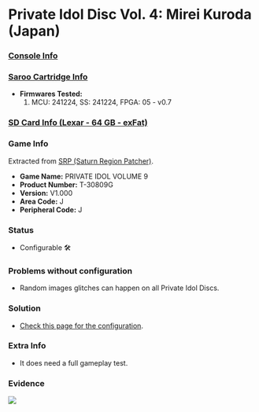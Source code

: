 # Private Idol Disc Vol. 4: Mirei Kuroda (Japan)

### [Console Info](../../../../../Info/Consoles/VA13/README.md)

### [Saroo Cartridge Info](../../../../../Info/Cartridges/GuangzhouSanStarOnlineShop/1.6/README.md)

- <b>Firmwares Tested:</b>
  1. MCU: 241224, SS: 241224, FPGA: 05 - v0.7

### [SD Card Info (Lexar - 64 GB - exFat)](../../../../../Info/SdCards/Lexar/64GB/exfat/README.md)

### Game Info

Extracted from [SRP (Saturn Region Patcher)](https://segaxtreme.net/resources/saturn-region-patcher.81/download).

- <b>Game Name:</b> PRIVATE IDOL VOLUME 9
- <b>Product Number:</b> T-30809G
- <b>Version:</b> V1.000
- <b>Area Code:</b> J
- <b>Peripheral Code:</b> J

### Status

- Configurable :hammer_and_wrench:

### Problems without configuration

- Random images glitches can happen on all Private Idol Discs.

### Solution

- [Check this page for the configuration](https://github.com/williamdsw/saroo-configuration-list/blob/master/Regions/Digitals/T-38601G/README.md).

### Extra Info

- It does need a full gameplay test.

### Evidence

[![](https://img.youtube.com/vi/UVj7po-2Gxg/0.jpg)](https://www.youtube.com/watch?v=UVj7po-2Gxg)
